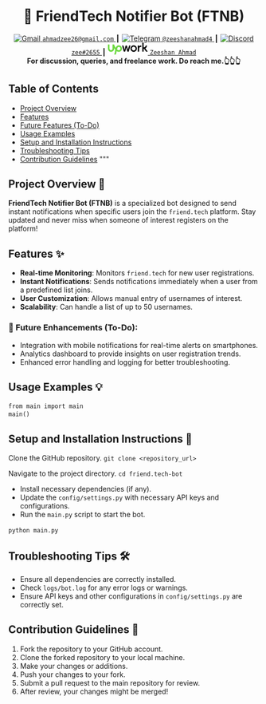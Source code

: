 
<h1 align="center">🤖 FriendTech Notifier Bot (FTNB)</h1>
<div align="center">
  <a href="https://mail.google.com/mail/u/?authuser=ahmadzee26@gmail.com">
    <img alt="Gmail" width="30px" src="https://edent.github.io/SuperTinyIcons/images/svg/gmail.svg" />
    <code>ahmadzee26@gmail.com</code>
  </a>
  <span> ┃ </span>
  
  <a href="https://t.me/zeeshanahmad4">
    <img alt="Telegram" width="30px" src="https://edent.github.io/SuperTinyIcons/images/svg/telegram.svg" />
    <code>@zeeshanahmad4</code>
  </a>
  <span> ┃ </span>
  
  <a href="https://discord.com">
    <img alt="Discord" width="30px" src="https://cdn.jsdelivr.net/npm/simple-icons@v5/icons/discord.svg" />
    <code>zee#2655</code>
  </a>
  <span> ┃ </span>
  
  <a href="https://www.upwork.com/freelancers/zeeshanahmad291">
    <img alt="Upwork" width="80px" src="https://github.com/Zeeshanahmad4/Zeeshanahmad4/blob/main/upwork.svg" />
    <code>Zeeshan Ahmad</code>
  </a>
  
  <br />
  <strong>For discussion, queries, and freelance work. Do reach me.👆👆👆</strong>
</div>

<!-- TABLE OF CONTENTS -->
## Table of Contents
- [Project Overview](#project-overview-)
- [Features](#features-)
- [Future Features (To-Do)](#-future-features-to-do)
- [Usage Examples](#usage-examples-)
- [Setup and Installation Instructions](#setup-and-installation-instructions-)
- [Troubleshooting Tips](#troubleshooting-tips-)
- [Contribution Guidelines](#contribution-guidelines-)
"""


## Project Overview 📖

**FriendTech Notifier Bot (FTNB)** is a specialized bot designed to send instant notifications when specific users join the `friend.tech` platform. Stay updated and never miss when someone of interest registers on the platform!

## Features ✨

- **Real-time Monitoring**: Monitors `friend.tech` for new user registrations.
- **Instant Notifications**: Sends notifications immediately when a user from a predefined list joins.
- **User Customization**: Allows manual entry of usernames of interest.
- **Scalability**: Can handle a list of up to 50 usernames.

### 🚀 Future Enhancements (To-Do):

- Integration with mobile notifications for real-time alerts on smartphones.
- Analytics dashboard to provide insights on user registration trends.
- Enhanced error handling and logging for better troubleshooting.

## Usage Examples 💡

```# To start the bot and monitor new users
from main import main
main()
```

## Setup and Installation Instructions 🔧

Clone the GitHub repository.
```git clone <repository_url>```

Navigate to the project directory.
```cd friend.tech-bot ``` 


- Install necessary dependencies (if any).
- Update the `config/settings.py` with necessary API keys and configurations.
- Run the `main.py` script to start the bot.

```python main.py ```

## Troubleshooting Tips 🛠️

- Ensure all dependencies are correctly installed.
- Check `logs/bot.log` for any error logs or warnings.
- Ensure API keys and other configurations in `config/settings.py` are correctly set.

## Contribution Guidelines 🤝

1. Fork the repository to your GitHub account.
2. Clone the forked repository to your local machine.
3. Make your changes or additions.
4. Push your changes to your fork.
5. Submit a pull request to the main repository for review.
6. After review, your changes might be merged!


